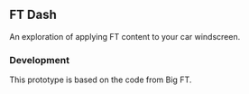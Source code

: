 ## FT Dash 
An exploration of applying FT content to your car windscreen.

### Development

This prototype is based on the code from Big FT.